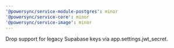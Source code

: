```yaml
---
'@powersync/service-module-postgres': minor
'@powersync/service-core': minor
'@powersync/service-image': minor
---
```


Drop support for legacy Supabase keys via app.settings.jwt_secret.
